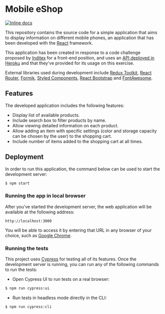 # Mobile eShop

[![Inline docs](http://inch-ci.org/github/LonelyPrincess/react-inditex-phone-app.svg?branch=master)](http://inch-ci.org/github/LonelyPrincess/react-inditex-phone-app)

This repository contains the source code for a simple application that aims to display information on different mobile phones, an application that has been developed with the [React](https://reactjs.org/) framework.

This application has been created in response to a code challenge proposed by [Inditex](http://www.inditex.es/) for a front-end position, and uses an [API deployed in Heroku](https://front-test-api.herokuapp.com/) and that they've provided for its usage on this exercise.

External libraries used during development include [Redux Toolkit](https://redux-toolkit.js.org/), [React Router](https://reactrouter.com/), [Formik](https://formik.org/), [Styled Components](https://styled-components.com/), [React Bootstrap](https://react-bootstrap.github.io/) and [FontAwesome](https://fontawesome.com/).

## Features

The developed application includes the following features:

- Display list of available products.
- Include search box to filter products by name.
- Allow viewing detailed information on each product.
- Allow adding an item with specific settings (color and storage capacity can be chosen by the user) to the shopping cart.
- Include number of items added to the shopping cart at all times.

## Deployment

In order to run this application, the command below can be used to start the development server:

```bash
$ npm start
```

### Running the app in local browser

After you've started the development server, the web application will be available at the following address:

```
http://localhost:3000
```

You will be able to access it by entering that URL in any browser of your choice, such as [Google Chrome](https://www.google.com/chrome/).

### Running the tests

This project uses [Cypress](https://www.cypress.io/) for testing all of its features. Once the development server is running, you can run any of the following commands to run the tests:

- Open Cypress UI to run tests on a real browser:
```bash
$ npm run cypress:ui
```

- Run tests in headless mode directly in the CLI:
```bash
$ npm run cypress:cli
```
